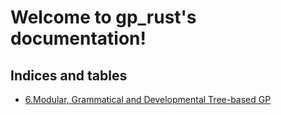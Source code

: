 # Welcome to gp_rust's documentation!

## Indices and tables

* [6.Modular, Grammatical and Developmental Tree-based GP](chapter6.md)